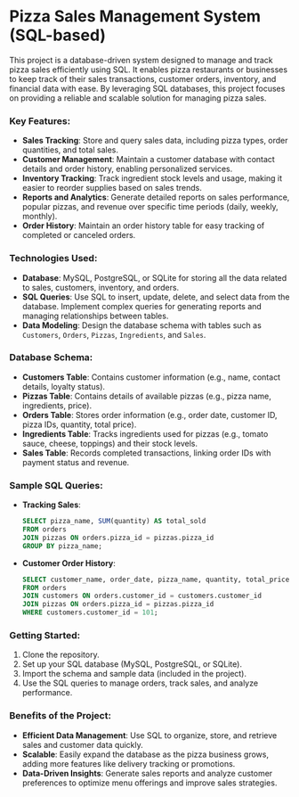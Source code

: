 # Pizza Sales Management System (SQL-based)

This project is a database-driven system designed to manage and track pizza sales efficiently using SQL. It enables pizza restaurants or businesses to keep track of their sales transactions, customer orders, inventory, and financial data with ease. By leveraging SQL databases, this project focuses on providing a reliable and scalable solution for managing pizza sales.

### Key Features:
- **Sales Tracking**: Store and query sales data, including pizza types, order quantities, and total sales.
- **Customer Management**: Maintain a customer database with contact details and order history, enabling personalized services.
- **Inventory Tracking**: Track ingredient stock levels and usage, making it easier to reorder supplies based on sales trends.
- **Reports and Analytics**: Generate detailed reports on sales performance, popular pizzas, and revenue over specific time periods (daily, weekly, monthly).
- **Order History**: Maintain an order history table for easy tracking of completed or canceled orders.

### Technologies Used:
- **Database**: MySQL, PostgreSQL, or SQLite for storing all the data related to sales, customers, inventory, and orders.
- **SQL Queries**: Use SQL to insert, update, delete, and select data from the database. Implement complex queries for generating reports and managing relationships between tables.
- **Data Modeling**: Design the database schema with tables such as `Customers`, `Orders`, `Pizzas`, `Ingredients`, and `Sales`.

### Database Schema:
- **Customers Table**: Contains customer information (e.g., name, contact details, loyalty status).
- **Pizzas Table**: Contains details of available pizzas (e.g., pizza name, ingredients, price).
- **Orders Table**: Stores order information (e.g., order date, customer ID, pizza IDs, quantity, total price).
- **Ingredients Table**: Tracks ingredients used for pizzas (e.g., tomato sauce, cheese, toppings) and their stock levels.
- **Sales Table**: Records completed transactions, linking order IDs with payment status and revenue.

### Sample SQL Queries:
- **Tracking Sales**:
  ```sql
  SELECT pizza_name, SUM(quantity) AS total_sold
  FROM orders
  JOIN pizzas ON orders.pizza_id = pizzas.pizza_id
  GROUP BY pizza_name;
  ```
- **Customer Order History**:
  ```sql
  SELECT customer_name, order_date, pizza_name, quantity, total_price
  FROM orders
  JOIN customers ON orders.customer_id = customers.customer_id
  JOIN pizzas ON orders.pizza_id = pizzas.pizza_id
  WHERE customers.customer_id = 101;
  ```

### Getting Started:
1. Clone the repository.
2. Set up your SQL database (MySQL, PostgreSQL, or SQLite).
3. Import the schema and sample data (included in the project).
4. Use the SQL queries to manage orders, track sales, and analyze performance.

### Benefits of the Project:
- **Efficient Data Management**: Use SQL to organize, store, and retrieve sales and customer data quickly.
- **Scalable**: Easily expand the database as the pizza business grows, adding more features like delivery tracking or promotions.
- **Data-Driven Insights**: Generate sales reports and analyze customer preferences to optimize menu offerings and improve sales strategies.
